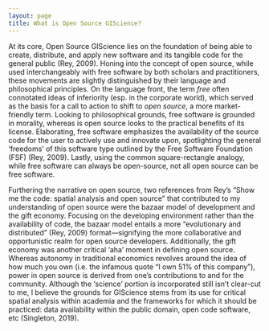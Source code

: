 ```yaml
---
layout: page
title: What is Open Source GIScience?
---
```



At its core, Open Source GIScience lies on the foundation of being able to create, distribute, and apply new software and its tangible code for the general public (Rey, 2009). Honing into the concept of open source, while used interchangeably with free software by both scholars and practitioners, these movements are slightly distinguished by their language and philosophical principles. On the language front, the term *free* often connotated ideas of inferiority (esp. in the corporate world), which served as the basis for a call to action to shift to *open source*, a more market-friendly term. Looking to philosophical grounds, free software is grounded in morality, whereas is open source looks to the practical benefits of its license. Elaborating, free software emphasizes the availability of the source code for the user to actively use and innovate upon, spotlighting the general ‘freedoms’ of this software type outlined by the Free Software Foundation (FSF) (Rey, 2009). Lastly, using the common square-rectangle analogy, while free software can always be open-source, not all open source can be free software. 

Furthering the narrative on open source, two references from Rey’s “Show me the code: spatial analysis and open source” that contributed to my understanding of open source were the bazaar model of development and the gift economy. Focusing on the developing environment rather than the availability of code, the bazaar model entails a more “evolutionary and distributed” (Rey, 2009) format—signifying the more collaborative and opportunistic realm for open source developers. Additionally, the gift economy was another critical ‘aha’ moment in defining open source. Whereas autonomy in traditional economics revolves around the idea of how much you own (i.e. the infamous quote “I own 51% of this company”), power in open source is derived from one’s contributions to and for the community. Although the ‘science’ portion is incorporated still isn’t clear-cut to me, I believe the grounds for GIScience stems from its use for critical spatial analysis within academia and the frameworks for which it should be practiced: data availability within the public domain, open code software, etc (Singleton, 2019). 




